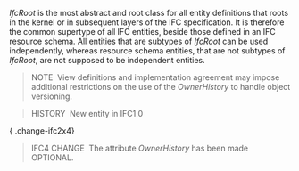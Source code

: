 ﻿_IfcRoot_ is the most abstract and root class for all entity definitions that roots in the kernel or in subsequent layers of the IFC specification. It is therefore the common supertype of all IFC entities, beside those defined in an IFC resource schema. All entities that are subtypes of _IfcRoot_ can be used independently, whereas resource schema entities, that are not subtypes of _IfcRoot_, are not supposed to be independent entities.

> NOTE&nbsp; View definitions and implementation agreement may impose additional restrictions on the use of the _OwnerHistory_ to handle object versioning.

> HISTORY&nbsp; New entity in IFC1.0

{ .change-ifc2x4}
> IFC4 CHANGE&nbsp; The attribute _OwnerHistory_ has been made OPTIONAL.